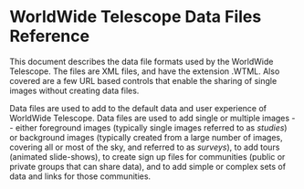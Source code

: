 # WorldWide Telescope Data Files Reference

This document describes the data file formats used by the WorldWide Telescope. The files are XML files, and have the extension .WTML. Also covered are a few URL based controls that enable the sharing of single images without creating data files.

Data files are used to add to the default data and user experience of WorldWide Telescope. Data files are used to add single or multiple images -- either foreground images (typically single images referred to as _studies_) or background images (typically created from a large number of images, covering all or most of the sky, and referred to as _surveys_), to add tours (animated slide-shows), to create sign up files for communities (public or private groups that can share data), and to add simple or complex sets of data and links for those communities.
